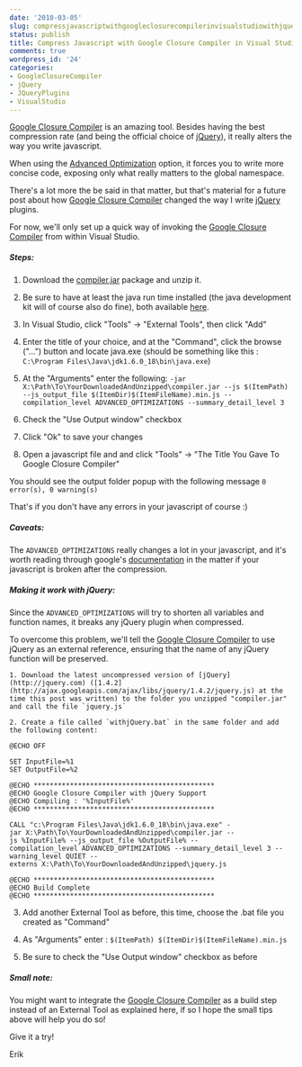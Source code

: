 ```yaml
---
date: '2010-03-05'
slug: compressjavascriptwithgoogleclosurecompilerinvisualstudiowithjquerysupport
status: publish
title: Compress Javascript with Google Closure Compiler in Visual Studio (with jQuery support)
comments: true
wordpress_id: '24'
categories:
- GoogleClosureCompiler
- jQuery
- JQueryPlugins
- VisualStudio
---
```


[Google Closure Compiler](http://code.google.com/closure/compiler/docs/overview.html) is an amazing tool.
Besides having the best compression rate (and being the official choice of [jQuery](http://jquery.com)), it really alters the way you write javascript.

When using the [Advanced Optimization](http://code.google.com/closure/compiler/docs/api-tutorial3.html) option, it forces you to write more concise code, exposing only what really matters to the global namespace.

There's a lot more the be said in that matter, but that's material for a future post about how [Google Closure Compiler](http://code.google.com/closure/compiler/docs/overview.html) changed the way I write [jQuery](http://jquery.com) plugins.

For now, we'll only set up a quick way of invoking the [Google Closure Compiler](http://code.google.com/closure/compiler/docs/overview.html) from within Visual Studio.

##### Steps:

  1. Download the [compiler.jar](http://closure-compiler.googlecode.com/files/compiler-latest.zip) package and unzip it.

  2. Be sure to have at least the java run time installed (the java development kit will of course also do fine), both available [here](http://java.sun.com/javase/downloads/index.jsp).

  3. In Visual Studio, click "Tools" -> "External Tools", then click "Add"
  
  4. Enter the title of your choice, and at the "Command", click the browse ("…") button and locate java.exe (should be something like this : `C:\Program Files\Java\jdk1.6.0_18\bin\java.exe`)
  
  5. At the "Arguments" enter the following:  `-jar X:\Path\To\YourDownloadedAndUnzipped\compiler.jar --js $(ItemPath) --js_output_file $(ItemDir)$(ItemFileName).min.js --compilation_level ADVANCED_OPTIMIZATIONS --summary_detail_level 3`

  6. Check the "Use Output window" checkbox
  
  7. Click "Ok" to save your changes

  8. Open a javascript file and and click "Tools" -> "The Title You Gave To Google Closure Compiler"


You should see the output folder popup with the following
message `0 error(s), 0 warning(s)`

That's if you don't have any errors in your javascript of course :)

##### Caveats:

The `ADVANCED_OPTIMIZATIONS` really changes a lot in your javascript, and it's worth reading through google's [documentation](http://code.google.com/closure/compiler/docs/api-tutorial3.html) in the matter if your javascript
is broken after the compression.

##### Making it work with jQuery:

Since the `ADVANCED_OPTIMIZATIONS` will try to shorten all variables and function names, it breaks any jQuery plugin when compressed.

To overcome this problem, we'll tell the [Google Closure Compiler](http://code.google.com/closure/compiler/docs/overview.html) to use jQuery as an external reference, ensuring that the name of any jQuery function will be preserved.


    1. Download the latest uncompressed version of [jQuery](http://jquery.com) ([1.4.2](http://ajax.googleapis.com/ajax/libs/jquery/1.4.2/jquery.js) at the time this post was written) to the folder you unzipped "compiler.jar" and call the file `jquery.js`
  
    2. Create a file called `withjQuery.bat` in the same folder and add the following content:   
 
```batch
@ECHO OFF  
  
SET InputFile=%1  
SET OutputFile=%2  
  
@ECHO *********************************************  
@ECHO Google Closure Compiler with jQuery Support   
@ECHO Compiling : '%InputFile%'  
@ECHO *********************************************  
  
CALL "c:\Program Files\Java\jdk1.6.0_18\bin\java.exe" -jar X:\Path\To\YourDownloadedAndUnzipped\compiler.jar --js %InputFile% --js_output_file %OutputFile% --compilation_level ADVANCED_OPTIMIZATIONS --summary_detail_level 3 --warning_level QUIET --externs X:\Path\To\YourDownloadedAndUnzipped\jquery.js  
  
@ECHO *********************************************  
@ECHO Build Complete  
@ECHO *********************************************  
```
  
  3. Add another External Tool as before, this time, choose the .bat
file you created as "Command"

  
  4. As "Arguments" enter :  `$(ItemPath) $(ItemDir)$(ItemFileName).min.js`

  
  5. Be sure to check the "Use Output window" checkbox as before

##### Small note:

You might want to integrate the [Google Closure Compiler](http://code.google.com/closure/compiler/docs/overview.html) as a build step instead of an External Tool as explained here, if so I hope the small tips above will help you do so!  

Give it a try!

Erik
